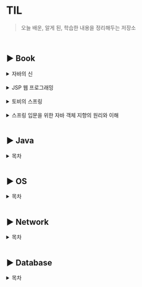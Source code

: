 # TIL
> 오늘 배운, 알게 된, 학습한 내용을 정리해두는 저장소
</br>

## :arrow_forward: Book
<details>
<summary>자바의 신</summary>

- [클래스와 객체, 인스턴스](godOfJava/class-and-object.md)
  
- [Generic](godOfJava/generics.md)
  
- [Set](godOfJava/Set_Collection.md)
  
- [Map](godOfJava/Map.md)
  
- [Stream](godOfJava/Stream.md)

</details>

<br>

<details>
<summary>JSP 웹 프로그래밍</summary>

- [웹 프로그래밍 기초](JSP_WebProgramming/CT.02.md)
  
- [JSP로 시작하는 웹 프로그래밍](JSP_WebProgramming/CT.03.md)
  
- [JSP 필수 이해 요소](JSP_WebProgramming/CT.04.md)
  
- [Cookie](JSP_WebProgramming/CT.09.md)
  
- [Session](JSP_WebProgramming/CT.10.md)
  
- [데이터베이스 와 JDBC](JSP_WebProgramming/CT.14.md)

</details>

<br>

<details>
<summary>토비의 스프링</summary>

- [DI와 IoC](spring/DI와IoC.md)
  
- [관심사의 분리](spring/관심사의_분리.md)
  
- [Test](Test.md)

</details>

<br>

<details>
<summary>스프링 입문을 위한 자바 객체 지향의 원리와 이해</summary>

- [자바와 절차적/구조적 프로그래밍](OOP이해/CT.02.md)
  
- [객체 지향의 4대 특성](OOP이해/CT.03.md)
  
- [자바가 확장한 객체 지향](OOP이해/CT.04.md)
  
- [객체 지향 설계 5원칙](OOP이해/CT.05.md)

</details>

<br>

## :arrow_forward: Java
<details>
<summary>목차</summary>

- [character의 incoding](java/character-incoding.md)
  
- [상속과 컴포지션](java/inheritance-composition.md)
  
- [Inner Class와 static Nested Class](java/inner-nested.md)
  
- [Variance](java/Variance.md)
  
- [ArrayList와 LinkedList](java/LinkedList_ArrayList.md)
  
- [HashTable과 Stack의 문제점](java/hashtable_stack.md)
  
- [Collectors](java/Collectors.md)
  
- [InterruptedException](java/InterruptedException.md)
  
- [InputStreamr과 Writer](java/In-OutputStream과Writer-Reader.md)
  
- [transient와 serialVersionUID](java/transient_serialVersionUID.md)

</details>
<br>


## :arrow_forward: OS
<details>
<summary>목차</summary>

- [Thread와 Process](OS/thread_process.md)
  
- [동시성 프로그래밍과 병렬성 프로그래밍](OS/Concurrency_Parallelism.md)
  
- [동시성 이유에 대하여](OS/동시성이슈.md)
  
- [스레드 생명주기](OS/스레드생명주기.md)

</details>
<br>

## :arrow_forward: Network
<details>
<summary>목차</summary>

- [배압(Back pressure)](network/Backpressure.md)
  
- [Java NIO](network/Java_NIO.md)
  
- [리키버킷 알고리즘](network/리키버킷알고리즘.md)
  
- [허브와 스위치와 라우터](network/허브_스위치_라우터.md)
  
- [L4와 L7 로드밸런서](network/L4_L7.md)
  
- [TCP와 UDP](network/TCP와UDP.md)
  
- [TCP연결](network/TCP연결.md)
  
- [GET과 POST](network/GET과POST.md)

</details>

<br>

## :arrow_forward: Database
<details>
<summary>목차</summary>

- [Connection Pool](Database/Connection_Pool.md)

</details>

